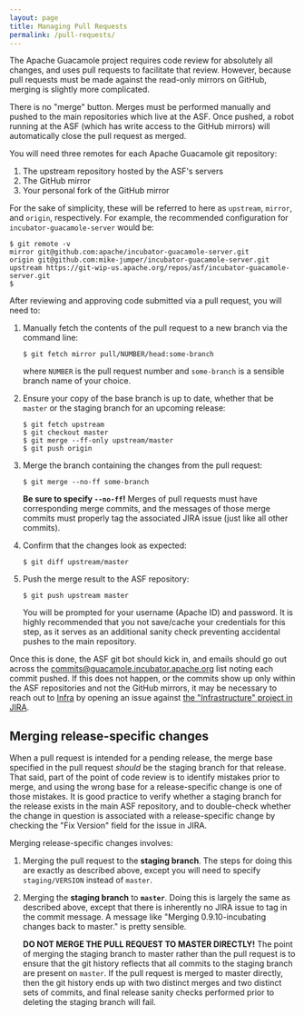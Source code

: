 ```yaml
---
layout: page 
title: Managing Pull Requests
permalink: /pull-requests/
---
```


The Apache Guacamole project requires code review for absolutely all changes,
and uses pull requests to facilitate that review. However, because pull 
requests must be made against the read-only mirrors on GitHub, merging is
slightly more complicated.

There is no "merge" button. Merges must be performed manually and pushed to the
main repositories which live at the ASF. Once pushed, a robot running at the
ASF (which has write access to the GitHub mirrors) will automatically close
the pull request as merged.

You will need three remotes for each Apache Guacamole git repository:

1. The upstream repository hosted by the ASF's servers
2. The GitHub mirror
3. Your personal fork of the GitHub mirror

For the sake of simplicity, these will be referred to here as `upstream`,
`mirror`, and `origin`, respectively. For example, the recommended
configuration for `incubator-guacamole-server` would be:

    $ git remote -v
    mirror git@github.com:apache/incubator-guacamole-server.git
    origin git@github.com:mike-jumper/incubator-guacamole-server.git
    upstream https://git-wip-us.apache.org/repos/asf/incubator-guacamole-server.git
    $

After reviewing and approving code submitted via a pull request, you will need
to:

1. Manually fetch the contents of the pull request to a new branch via the
   command line:

       $ git fetch mirror pull/NUMBER/head:some-branch

   where `NUMBER` is the pull request number and `some-branch` is a sensible
   branch name of your choice.

2. Ensure your copy of the base branch is up to date, whether that be `master`
   or the staging branch for an upcoming release:

       $ git fetch upstream
       $ git checkout master
       $ git merge --ff-only upstream/master
       $ git push origin

3. Merge the branch containing the changes from the pull request:

       $ git merge --no-ff some-branch

   **Be sure to specify `--no-ff`!** Merges of pull requests must have
   corresponding merge commits, and the messages of those merge commits must
   properly tag the associated JIRA issue (just like all other commits).

4. Confirm that the changes look as expected:

       $ git diff upstream/master

5. Push the merge result to the ASF repository:

       $ git push upstream master

   You will be prompted for your username (Apache ID) and password. It is
   highly recommended that you not save/cache your credentials for this step,
   as it serves as an additional sanity check preventing accidental pushes to
   the main repository.

Once this is done, the ASF git bot should kick in, and emails should go out
across the <commits@guacamole.incubator.apache.org> list noting each commit
pushed. If this does not happen, or the commits show up only within the ASF
repositories and not the GitHub mirrors, it may be necessary to reach out to
[Infra](https://www.apache.org/dev/infrastructure.html) by opening an issue
against [the "Infrastructure" project in
JIRA](https://issues.apache.org/jira/browse/INFRA/).

Merging release-specific changes
--------------------------------

When a pull request is intended for a pending release, the merge base specified
in the pull request *should* be the staging branch for that release. That said,
part of the point of code review is to identify mistakes prior to merge, and
using the wrong base for a release-specific change is one of those mistakes. It
is good practice to verify whether a staging branch for the release exists in
the main ASF repository, and to double-check whether the change in question is
associated with a release-specific change by checking the "Fix Version" field
for the issue in JIRA.

Merging release-specific changes involves:

1. Merging the pull request to the **staging branch**. The steps for doing this
   are exactly as described above, except you will need to specify
   `staging/VERSION` instead of `master`.

2. Merging the **staging branch** to **`master`**. Doing this is largely the
   same as described above, except that there is inherently no JIRA issue to
   tag in the commit message. A message like "Merging 0.9.10-incubating
   changes back to master." is pretty sensible.

   **DO NOT MERGE THE PULL REQUEST TO MASTER DIRECTLY!** The point of merging
   the staging branch to master rather than the pull request is to ensure that
   the git history reflects that all commits to the staging branch are present
   on `master`. If the pull request is merged to master directly, then the git
   history ends up with two distinct merges and two distinct sets of commits,
   and final release sanity checks performed prior to deleting the staging
   branch will fail.


